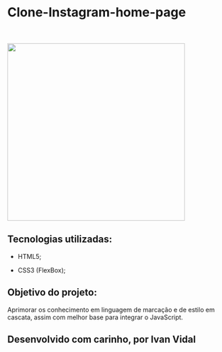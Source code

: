 # Clone-Instagram-home-page <br><br>

<img src="https://media-exp1.licdn.com/dms/image/C4D22AQHasbF33YjbsQ/feedshare-shrink_800-alternative/0?e=1603324800&v=beta&t=Aqgj6LbJLrwDEeVjcztKFk78yPuxSAEzAredcgOyiEQ" style="width: 400px; height: 400px; aling-item: center;">

## Tecnologias utilizadas:

- HTML5;

- CSS3 (FlexBox);


## Objetivo do projeto: 

<p> Aprimorar os conhecimento em linguagem de marcação e de estilo em cascata, assim com melhor base para integrar o JavaScript.</p>


## Desenvolvido com carinho, por Ivan Vidal 
